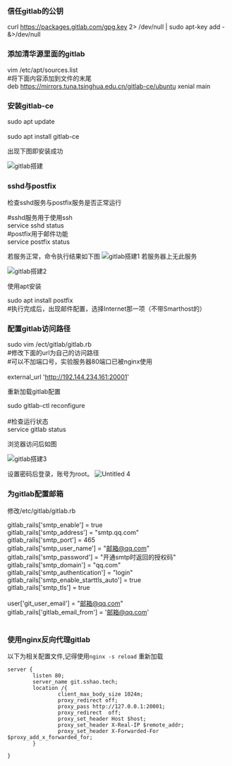 

### 信任gitlab的公钥

curl https://packages.gitlab.com/gpg.key 2> /dev/null | sudo apt-key add - &>/dev/null

### 添加清华源里面的gitlab

vim /etc/apt/sources.list  
#将下面内容添加到文件的末尾  
deb https://mirrors.tuna.tsinghua.edu.cn/gitlab-ce/ubuntu xenial main

### 安装gitlab-ce

sudo apt update  
​  
sudo apt install gitlab-ce

出现下图即安装成功

![gitlab搭建](https://image-1258252302.cos.ap-beijing.myqcloud.com/gitlab%E6%90%AD%E5%BB%BA.png)

### sshd与postfix

检查sshd服务与postfix服务是否正常运行

#sshd服务用于使用ssh  
service sshd status  
#postfix用于邮件功能  
service postfix status

若服务正常，命令执行结果如下图
![gitlab搭建1](https://image-1258252302.cos.ap-beijing.myqcloud.com/gitlab%E6%90%AD%E5%BB%BA1.png)
若服务器上无此服务

![gitlab搭建2](https://image-1258252302.cos.ap-beijing.myqcloud.com/gitlab%E6%90%AD%E5%BB%BA2.png)

使用apt安装

sudo apt install postfix  
#执行完成后，出现邮件配置，选择Internet那一项（不带Smarthost的）

### 配置gitlab访问路径

sudo vim /ect/gitlab/gitlab.rb  
#修改下面的url为自己的访问路径  
#可以不加端口号，实验服务器80端口已被nginx使用  
​  
external_url 'http://192.144.234.161:20001'

重新加载gitlab配置

sudo gitlab-ctl reconfigure  
​  
#检查运行状态  
service gitlab status

浏览器访问后如图

![gitlab搭建3](https://image-1258252302.cos.ap-beijing.myqcloud.com/gitlab%E6%90%AD%E5%BB%BA3.png)

设置密码后登录，账号为root。
![Untitled 4](https://image-1258252302.cos.ap-beijing.myqcloud.com/Untitled%204.png)

### 为gitlab配置邮箱

修改/etc/gitlab/gitlab.rb

gitlab_rails['smtp_enable'] = true  
gitlab_rails['smtp_address'] = "smtp.qq.com"  
gitlab_rails['smtp_port'] = 465  
gitlab_rails['smtp_user_name'] = "邮箱@qq.com"  
gitlab_rails['smtp_password'] = "开通smtp时返回的授权码"  
gitlab_rails['smtp_domain'] = "qq.com"  
gitlab_rails['smtp_authentication'] = "login"  
gitlab_rails['smtp_enable_starttls_auto'] = true  
gitlab_rails['smtp_tls'] = true  
​  
user['git_user_email'] = "邮箱@qq.com"  
gitlab_rails['gitlab_email_from'] = '邮箱@qq.com'  
​

### 使用nginx反向代理gitlab

以下为相关配置文件,记得使用`nginx -s reload` 重新加载

```nginx
server {  
        listen 80;  
        server_name git.sshao.tech;  
        location /{  
                client_max_body_size 1024m;  
                proxy_redirect off;  
                proxy_pass http://127.0.0.1:20001;  
                proxy_redirect  off;  
                proxy_set_header Host $host;  
                proxy_set_header X-Real-IP $remote_addr;  
                proxy_set_header X-Forwarded-For $proxy_add_x_forwarded_for;  
        }  
​  
}
```